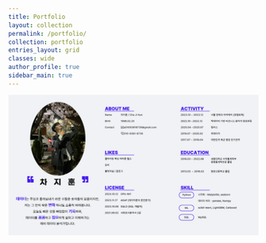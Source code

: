 ```yaml
---
title: Portfolio
layout: collection
permalink: /portfolio/
collection: portfolio
entries_layout: grid
classes: wide
author_profile: true
sidebar_main: true 
---
```


![PNG](/assets/images/portpolio1.png)

